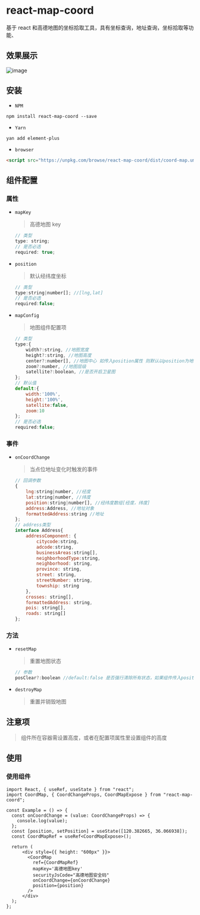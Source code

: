 # react-map-coord

基于 react 和高德地图的坐标拾取工具，具有坐标查询，地址查询，坐标拾取等功能、

## 效果展示

![image](./src/images/example.gif)

## 安装

- `NPM`

```shell
npm install react-map-coord --save
```

- `Yarn`

```shell
yan add element-plus
```

- `browser`

```html
<script src="https://unpkg.com/browse/react-map-coord/dist/coord-map.umd.js"></script>
```

## 组件配置

### 属性

- `mapKey`

  > 高德地图 key

  ```js
  // 类型
  type: string;
  // 是否必选
  required: true;
  ```

- `position`

  > 默认经纬度坐标

  ```js
  // 类型
  type:string|number[]; //[lng,lat]
  // 是否必选
  required:false;
  ```

- `mapConfig`

  > 地图组件配置项

  ```js
  // 类型
  type:{
      width?:string, //地图宽度
      height?:string, //地图高度
      center?:number[], //地图中心 如传入position属性 则默认以position为地图中心坐标
      zoom?:number, //地图层级
      satellite?:boolean, //是否开启卫星图
  };
  // 默认值
  default:{
      width:'100%',
      height:'100%',
      satellite:false,
      zoom:10
  };
  // 是否必选
  required:false;
  ```

### 事件

- `onCoordChange`

  > 当点位地址变化时触发的事件

  ```js
  // 回调参数
  {
      lng:string|number, //经度
      lat:string|number, //纬度
      position:string|number[], //经纬度数组[经度，纬度]
      address:Address, //地址对象
      formattedAddress:string //地址
  };
  // address类型
  interface Address{
      addressComponent: {
          citycode:string,
          adcode:string,
          businessAreas:string[],
          neighborhoodType:string,
          neighborhood: string,
          province: string,
          street: string,
          streetNumber: string,
          township: string
      },
      crosses: string[],
      formattedAddress: string,
      pois: string[],
      roads: string[]
  };
  ```

### 方法

- `resetMap`

  > 重置地图状态

  ```js
  // 参数
  posClear?:boolean //default:false 是否强行清除所有状态，如果组件传入position属性，默认不重置点位及地址数据
  ```

- `destroyMap`

  > 重置并销毁地图

## 注意项

> 组件所在容器需设置高度，或者在配置项属性里设置组件的高度

## 使用

### 使用组件

```react
import React, { useRef, useState } from "react";
import CoordMap, { CoordChangeProps, CoordMapExpose } from "react-map-coord";

const Example = () => {
  const onCoordChange = (value: CoordChangeProps) => {
    console.log(value);
  };
  const [position, setPosition] = useState([120.382665, 36.066938]);
  const CoordMapRef = useRef<CoordMapExpose>();

  return (
      <div style={{ height: "600px" }}>
        <CoordMap
          ref={CoordMapRef}
          mapKey='高德地图key'
          securityJsCode="高德地图安全码"
          onCoordChange={onCoordChange}
          position={position}
        />
      </div>
  );
};
```
